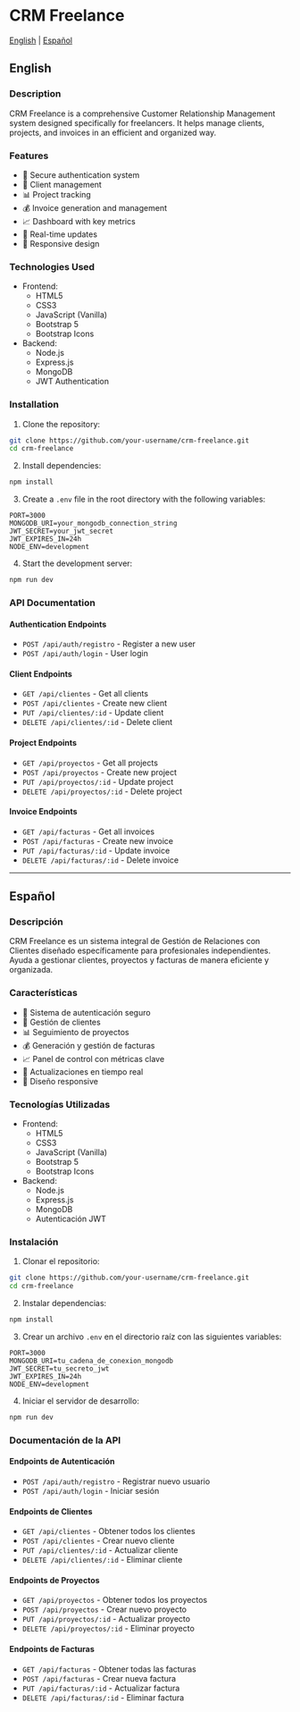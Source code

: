 # CRM Freelance

[English](#english) | [Español](#español)

## English

### Description
CRM Freelance is a comprehensive Customer Relationship Management system designed specifically for freelancers. It helps manage clients, projects, and invoices in an efficient and organized way.

### Features
- 🔐 Secure authentication system
- 👥 Client management
- 📊 Project tracking
- 💰 Invoice generation and management
- 📈 Dashboard with key metrics
- 🔄 Real-time updates
- 📱 Responsive design

### Technologies Used
- Frontend:
  - HTML5
  - CSS3
  - JavaScript (Vanilla)
  - Bootstrap 5
  - Bootstrap Icons
- Backend:
  - Node.js
  - Express.js
  - MongoDB
  - JWT Authentication

### Installation

1. Clone the repository:
```bash
git clone https://github.com/your-username/crm-freelance.git
cd crm-freelance
```

2. Install dependencies:
```bash
npm install
```

3. Create a `.env` file in the root directory with the following variables:
```env
PORT=3000
MONGODB_URI=your_mongodb_connection_string
JWT_SECRET=your_jwt_secret
JWT_EXPIRES_IN=24h
NODE_ENV=development
```

4. Start the development server:
```bash
npm run dev
```

### API Documentation

#### Authentication Endpoints
- `POST /api/auth/registro` - Register a new user
- `POST /api/auth/login` - User login

#### Client Endpoints
- `GET /api/clientes` - Get all clients
- `POST /api/clientes` - Create new client
- `PUT /api/clientes/:id` - Update client
- `DELETE /api/clientes/:id` - Delete client

#### Project Endpoints
- `GET /api/proyectos` - Get all projects
- `POST /api/proyectos` - Create new project
- `PUT /api/proyectos/:id` - Update project
- `DELETE /api/proyectos/:id` - Delete project

#### Invoice Endpoints
- `GET /api/facturas` - Get all invoices
- `POST /api/facturas` - Create new invoice
- `PUT /api/facturas/:id` - Update invoice
- `DELETE /api/facturas/:id` - Delete invoice

---

## Español

### Descripción
CRM Freelance es un sistema integral de Gestión de Relaciones con Clientes diseñado específicamente para profesionales independientes. Ayuda a gestionar clientes, proyectos y facturas de manera eficiente y organizada.

### Características
- 🔐 Sistema de autenticación seguro
- 👥 Gestión de clientes
- 📊 Seguimiento de proyectos
- 💰 Generación y gestión de facturas
- 📈 Panel de control con métricas clave
- 🔄 Actualizaciones en tiempo real
- 📱 Diseño responsive

### Tecnologías Utilizadas
- Frontend:
  - HTML5
  - CSS3
  - JavaScript (Vanilla)
  - Bootstrap 5
  - Bootstrap Icons
- Backend:
  - Node.js
  - Express.js
  - MongoDB
  - Autenticación JWT

### Instalación

1. Clonar el repositorio:
```bash
git clone https://github.com/your-username/crm-freelance.git
cd crm-freelance
```

2. Instalar dependencias:
```bash
npm install
```

3. Crear un archivo `.env` en el directorio raíz con las siguientes variables:
```env
PORT=3000
MONGODB_URI=tu_cadena_de_conexion_mongodb
JWT_SECRET=tu_secreto_jwt
JWT_EXPIRES_IN=24h
NODE_ENV=development
```

4. Iniciar el servidor de desarrollo:
```bash
npm run dev
```

### Documentación de la API

#### Endpoints de Autenticación
- `POST /api/auth/registro` - Registrar nuevo usuario
- `POST /api/auth/login` - Iniciar sesión

#### Endpoints de Clientes
- `GET /api/clientes` - Obtener todos los clientes
- `POST /api/clientes` - Crear nuevo cliente
- `PUT /api/clientes/:id` - Actualizar cliente
- `DELETE /api/clientes/:id` - Eliminar cliente

#### Endpoints de Proyectos
- `GET /api/proyectos` - Obtener todos los proyectos
- `POST /api/proyectos` - Crear nuevo proyecto
- `PUT /api/proyectos/:id` - Actualizar proyecto
- `DELETE /api/proyectos/:id` - Eliminar proyecto

#### Endpoints de Facturas
- `GET /api/facturas` - Obtener todas las facturas
- `POST /api/facturas` - Crear nueva factura
- `PUT /api/facturas/:id` - Actualizar factura
- `DELETE /api/facturas/:id` - Eliminar factura 